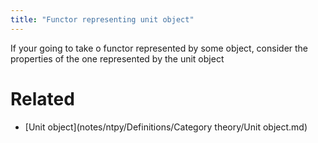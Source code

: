 ```yaml
---
title: "Functor representing unit object"
---
```


If your going to take o functor represented by some object, consider the properties of the one represented by the unit object

# Related
- [Unit object](notes/ntpy/Definitions/Category theory/Unit object.md)
